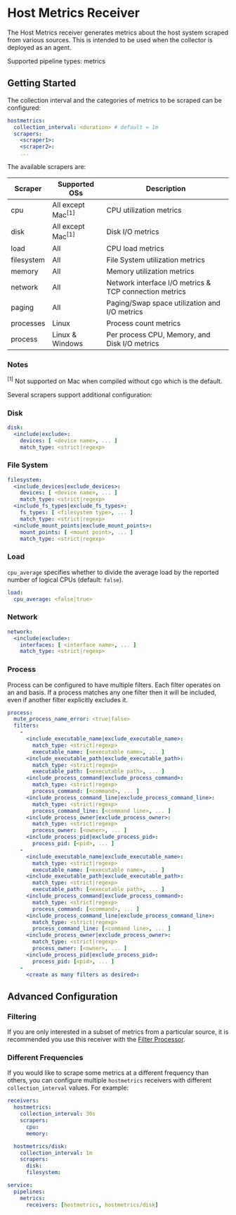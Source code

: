 # Host Metrics Receiver

The Host Metrics receiver generates metrics about the host system scraped
from various sources. This is intended to be used when the collector is
deployed as an agent.

Supported pipeline types: metrics

## Getting Started

The collection interval and the categories of metrics to be scraped can be
configured:

```yaml
hostmetrics:
  collection_interval: <duration> # default = 1m
  scrapers:
    <scraper1>:
    <scraper2>:
    ...
```

The available scrapers are:

| Scraper    | Supported OSs                | Description                                            |
|------------|------------------------------|--------------------------------------------------------|
| cpu        | All except Mac<sup>[1]</sup> | CPU utilization metrics                                |
| disk       | All except Mac<sup>[1]</sup> | Disk I/O metrics                                       |
| load       | All                          | CPU load metrics                                       |
| filesystem | All                          | File System utilization metrics                        |
| memory     | All                          | Memory utilization metrics                             |
| network    | All                          | Network interface I/O metrics & TCP connection metrics |
| paging     | All                          | Paging/Swap space utilization and I/O metrics
| processes  | Linux                        | Process count metrics                                  |
| process    | Linux & Windows              | Per process CPU, Memory, and Disk I/O metrics          |

### Notes

<sup>[1]</sup> Not supported on Mac when compiled without cgo which is the default.

Several scrapers support additional configuration:

### Disk

```yaml
disk:
  <include|exclude>:
    devices: [ <device name>, ... ]
    match_type: <strict|regexp>
```

### File System

```yaml
filesystem:
  <include_devices|exclude_devices>:
    devices: [ <device name>, ... ]
    match_type: <strict|regexp>
  <include_fs_types|exclude_fs_types>:
    fs_types: [ <filesystem type>, ... ]
    match_type: <strict|regexp>
  <include_mount_points|exclude_mount_points>:
    mount_points: [ <mount point>, ... ]
    match_type: <strict|regexp>
```

### Load

`cpu_average` specifies whether to divide the average load by the reported number of logical CPUs (default: `false`).

```yaml
load:
  cpu_average: <false|true>
```

### Network

```yaml
network:
  <include|exclude>:
    interfaces: [ <interface name>, ... ]
    match_type: <strict|regexp>
```

### Process
Process can be configured to have multiple filters.  Each filter operates
on an and basis.  If a process matches any one filter then it will be 
included, even if another filter explicitly excludes it.
```yaml
process:
  mute_process_name_error: <true|false>
  filters:
    -
      <include_executable_name|exclude_executable_name>:
        match_type: <strict|regexp>
        executable_name: [<executable name>, ... ]
      <include_executable_path|exclude_executable_path>:
        match_type: <strict|regexp>
        executable_path: [<executable path>, ... ]
      <include_process_command|exclude_process_command>:
        match_type: <strict|regexp>
        process_command: [<command>, ... ]
      <include_process_command_line|exclude_process_command_line>:
        match_type: <strict|regexp>
        process_command_line: [<command line>, ... ]
      <include_process_owner|exclude_process_owner>:
        match_type: <strict|regexp>
        process_owner: [<owner>, ... ]
      <include_process_pid|exclude_process_pid>:
        process_pid: [<pid>, ... ]        
    -
      <include_executable_name|exclude_executable_name>:
        match_type: <strict|regexp>
        executable_name: [<executable name>, ... ]
      <include_executable_path|exclude_executable_path>:
        match_type: <strict|regexp>
        executable_path: [<executable path>, ... ]
      <include_process_command|exclude_process_command>:
        match_type: <strict|regexp>
        process_command: [<command>, ... ]
      <include_process_command_line|exclude_process_command_line>:
        match_type: <strict|regexp>
        process_command_line: [<command line>, ... ]
      <include_process_owner|exclude_process_owner>:
        match_type: <strict|regexp>
        process_owner: [<owner>, ... ]
      <include_process_pid|exclude_process_pid>:
        process_pid: [<pid>, ... ]        
    -
      <create as many filters as desired>:
```

## Advanced Configuration

### Filtering

If you are only interested in a subset of metrics from a particular source,
it is recommended you use this receiver with the
[Filter Processor](../../processor/filterprocessor).

### Different Frequencies

If you would like to scrape some metrics at a different frequency than others,
you can configure multiple `hostmetrics` receivers with different
`collection_interval` values. For example:

```yaml
receivers:
  hostmetrics:
    collection_interval: 30s
    scrapers:
      cpu:
      memory:

  hostmetrics/disk:
    collection_interval: 1m
    scrapers:
      disk:
      filesystem:

service:
  pipelines:
    metrics:
      receivers: [hostmetrics, hostmetrics/disk]
```

